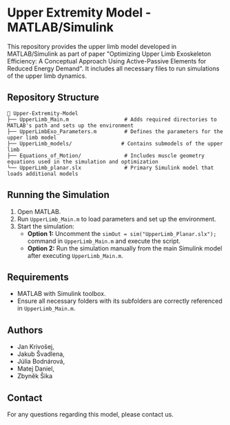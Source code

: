 # Upper Extremity Model - MATLAB/Simulink

This repository provides the upper limb model developed in MATLAB/Simulink as part of paper "Optimizing Upper Limb Exoskeleton Efficiency: A Conceptual Approach Using Active-Passive Elements for Reduced Energy Demand". It includes all necessary files to run simulations of the upper limb dynamics.

## Repository Structure

```
📂 Upper-Extremity-Model
├── UpperLimb_Main.m                  # Adds required directories to MATLAB's path and sets up the environment
├── UpperLimbExo_Parameters.m         # Defines the parameters for the upper limb model
├── UpperLimb_models/                # Contains submodels of the upper limb
├── Equations_of_Motion/              # Includes muscle geometry equations used in the simulation and optimization
└── UpperLimb_planar.slx              # Primary Simulink model that loads additional models
```

## Running the Simulation

1. Open MATLAB.
2. Run `UpperLimb_Main.m` to load parameters and set up the environment.
3. Start the simulation:
   - **Option 1:** Uncomment the `simOut = sim("UpperLimb_Planar.slx");` command in `UpperLimb_Main.m` and execute the script.
   - **Option 2:** Run the simulation manually from the main Simulink model after executing `UpperLimb_Main.m`.

## Requirements

- MATLAB with Simulink toolbox.
- Ensure all necessary folders with its subfolders are correctly referenced in `UpperLimb_Main.m`.


## Authors
- Jan Krivošej,
- Jakub Švadlena,
- Júlia Bodnárová,
- Matej Daniel,
- Zbyněk Šika


## Contact

For any questions regarding this model, please contact us.

